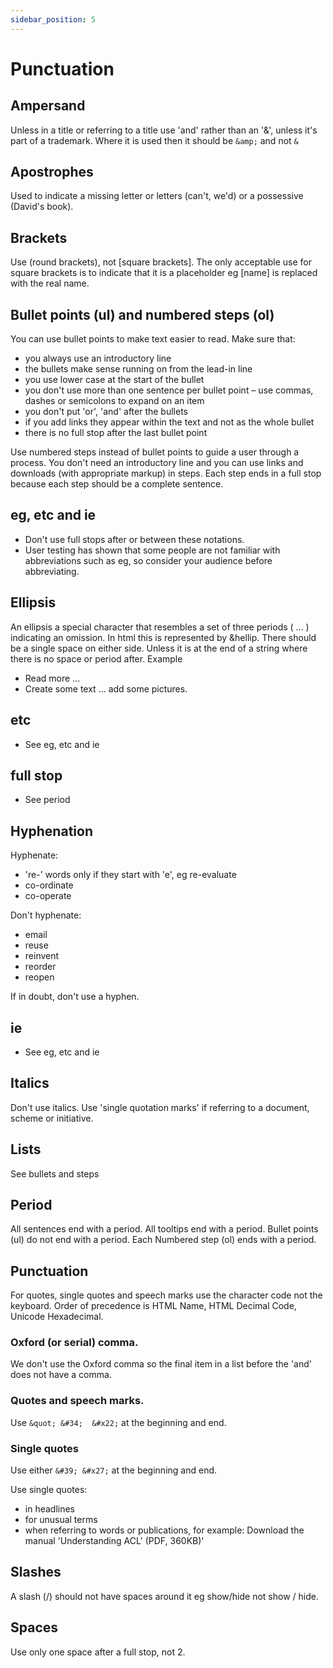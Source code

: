 ```yaml
---
sidebar_position: 5
---
```


# Punctuation
## Ampersand
Unless in a title or referring to a title use 'and' rather than an '&', unless it's part of a trademark. Where it is used then it should be `&amp;` and not `&`

## Apostrophes
Used to indicate a missing letter or letters (can't, we'd) or a possessive (David's book).

## Brackets
Use (round brackets), not [square brackets]. The only acceptable use for square brackets is to indicate that it is a placeholder eg [name] is replaced with the real name.

## Bullet points (ul) and numbered steps (ol)
You can use bullet points to make text easier to read. Make sure that:

* you always use an introductory line
* the bullets make sense running on from the lead-in line
* you use lower case at the start of the bullet
* you don't use more than one sentence per bullet point – use commas, dashes or semicolons to expand on an item
* you don't put 'or', 'and' after the bullets
* if you add links they appear within the text and not as the whole bullet
* there is no full stop after the last bullet point

Use numbered steps instead of bullet points to guide a user through a process. You don't need an introductory line and you can use links and downloads (with appropriate markup) in steps. Each step ends in a full stop because each step should be a complete sentence.

## eg, etc and ie
* Don't use full stops after or between these notations.
* User testing has shown that some people are not familiar with abbreviations such as eg, so consider your audience before abbreviating.

## Ellipsis
An ellipsis a special character that resembles a set of three periods ( ... ) indicating an omission. In html this is represented by &hellip. There should be a single space on either side. Unless it is at the end of a string where there is no space or period after.
Example
* Read more ...
* Create some text ... add some pictures.

## etc
* See eg, etc and ie

## full stop
* See period

## Hyphenation
Hyphenate:
* 're-' words only if they start with 'e', eg re-evaluate
* co-ordinate
* co-operate

Don't hyphenate:
* email
* reuse
* reinvent
* reorder
* reopen

If in doubt, don't use a hyphen.

## ie
* See eg, etc and ie

## Italics
Don't use italics. Use 'single quotation marks' if referring to a document, scheme or initiative.

## Lists
See bullets and steps

## Period
All sentences end with a period. All tooltips end with a period. Bullet points (ul) do not end with a period. Each Numbered step (ol) ends with a period.

## Punctuation
For quotes, single quotes and speech marks use the character code not the keyboard. Order of precedence is HTML Name, HTML Decimal Code, Unicode Hexadecimal.

### Oxford (or serial) comma.
We don't use the Oxford comma so the final item in a list before the 'and' does not have a comma.

### Quotes and speech marks.
Use `&quot; &#34;  &#x22;` at the beginning and end.

### Single quotes
Use either `&#39; &#x27;` at the beginning and end.

Use single quotes:
* in headlines
* for unusual terms
* when referring to words or publications, for example: Download the manual 'Understanding ACL' (PDF, 360KB)'

## Slashes
A slash (/) should not have spaces around it eg show/hide not show / hide.

## Spaces
Use only one space after a full stop, not 2.
